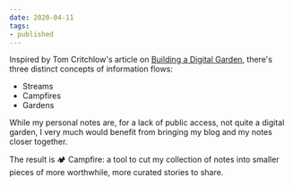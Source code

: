 ```yaml
---
date: 2020-04-11
tags:
- published
---
```


Inspired by Tom Critchlow's article on [Building a Digital Garden](https://tomcritchlow.com/2019/02/17/building-digital-garden/), there's three distinct concepts of information flows:
- Streams
- Campfires
- Gardens

While my personal notes are, for a lack of public access, not quite a digital garden, I very much would benefit from bringing my blog and my notes closer together.

The result is 🏕 Campfire: a tool to cut my collection of notes into smaller pieces of more worthwhile, more curated stories to share.
